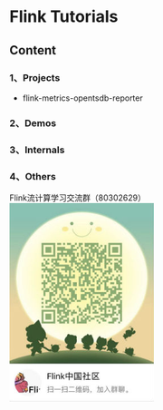# Flink Tutorials

## Content

### 1、Projects

- flink-metrics-opentsdb-reporter



### 2、Demos





### 3、Internals



### 4、Others

Flink流计算学习交流群（80302629）    
![](flink_80302629_qq_qun_qrcode.jpg)